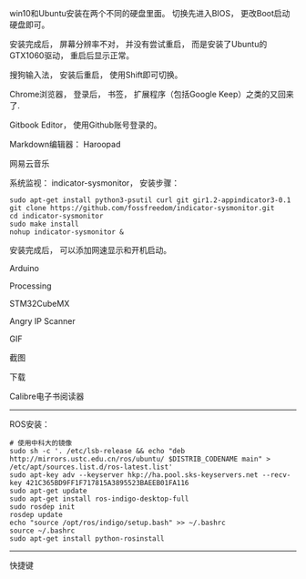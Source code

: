 win10和Ubuntu安装在两个不同的硬盘里面。 切换先进入BIOS， 更改Boot启动硬盘即可。

安装完成后， 屏幕分辨率不对， 并没有尝试重启， 而是安装了Ubuntu的GTX1060驱动， 重启后显示正常。

搜狗输入法， 安装后重启， 使用Shift即可切换。

Chrome浏览器， 登录后， 书签， 扩展程序（包括Google Keep）之类的又回来了.

Gitbook Editor， 使用Github账号登录的。

Markdown编辑器： Haroopad

网易云音乐

系统监视： indicator-sysmonitor， 安装步骤：

```
sudo apt-get install python3-psutil curl git gir1.2-appindicator3-0.1
git clone https://github.com/fossfreedom/indicator-sysmonitor.git
cd indicator-sysmonitor
sudo make install
nohup indicator-sysmonitor &
```

安装完成后， 可以添加网速显示和开机启动。

Arduino

Processing

STM32CubeMX

Angry IP Scanner

GIF

截图

下载

Calibre电子书阅读器

---

ROS安装：

```
# 使用中科大的镜像
sudo sh -c '. /etc/lsb-release && echo "deb http://mirrors.ustc.edu.cn/ros/ubuntu/ $DISTRIB_CODENAME main" > /etc/apt/sources.list.d/ros-latest.list'
sudo apt-key adv --keyserver hkp://ha.pool.sks-keyservers.net --recv-key 421C365BD9FF1F717815A3895523BAEEB01FA116
sudo apt-get update
sudo apt-get install ros-indigo-desktop-full
sudo rosdep init
rosdep update
echo "source /opt/ros/indigo/setup.bash" >> ~/.bashrc
source ~/.bashrc
sudo apt-get install python-rosinstall
```

---

快捷键

